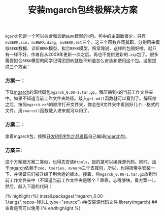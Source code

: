 ﻿---
layout: post
title: 安装mgarch包终极解决方案
comments: true
categories:
- R
tags:
- mgarch
- R
- Rtools
---

`mgarch`包是一个可以拟合和诊断`BEKK`模型的`R`包。包中的主函数很少，只有`mvBEKK.sim`，`mvBEKK.diag`，`mvBEKK.est`三个。这三个函数各司其职，分别用来模拟`BEKK`数据、诊断`BEKK`模型、拟合`BEKK`模型。照常理说，这样的包很好啦。就只有一样不好，作者自从2009年更新一次之后，再也不提供更新的`.zip`包了。很多需要拟合`BEKK`模型的同学记得团团转就是不知道怎么安装和使用这个包。这里提供三个方案：

### 方案一：

下载[mgarch](http://sourceforge.net/projects/mgarch/?source=directory)的源代码包`mgarch_0.00-1.tar.gz`。解压缩到`R`的当前工作文件夹中。如果不知道当前工作文件夹路径。敲入`get.wd()`函数就可以看到了。解压缩之后，按照`mgarch->>R`的顺序打开文件夹，你会在R文件夹中看到好几个`.r`格式的文件。用`source()`函数载入进来就可以用了。

### 方案二：

拿着mgarch包，按照[开发R程序包之忍者篇](http://cos.name/2011/05/write-r-packages-like-a-ninja/‎)自己编译[mgarch](http://sourceforge.net/projects/mgarch/?source=directory)包。

### 方案三:

这个方案跟方案二类似，也得先安装`Rtools`，目的是可以编译源代码。同时，由于[mgarch](http://sourceforge.net/projects/mgarch/?source=directory)依赖于`zoo`、`tseries`、`mvnorm`三个支撑包，所以，也得捎带手安装一下，并保证它们被升级了到合适的版本。接着，将`mgarch_0.00-1.tar.gz`放到当前工作文件夹中（不知道当前工作文件夹是哪个？乖乖，忘得够快，看方案一）。然后，敲入下面的代码：

{% highlight r%}
install.packages("mgarch_0.00-1.tar.gz",repos=NULL,type="source")  ##安装源代码文件
library(mgarch)   ##查看是否可以使用
{% endhighlight %}